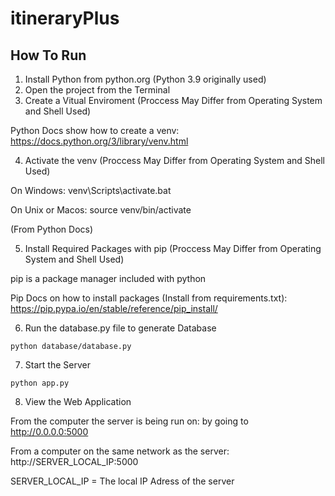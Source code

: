 # itineraryPlus

## How To Run

1. Install Python from python.org (Python 3.9 originally used)
2. Open the project from the Terminal
3. Create a Vitual Enviroment (Proccess May Differ from Operating System and Shell Used)

Python Docs show how to create a venv: https://docs.python.org/3/library/venv.html

4. Activate the venv (Proccess May Differ from Operating System and Shell Used)

On Windows: venv\Scripts\activate.bat

On Unix or Macos: source venv/bin/activate

(From Python Docs)

5. Install Required Packages with pip (Proccess May Differ from Operating System and Shell Used)

pip is a package manager included with python

Pip Docs on how to install packages (Install from requirements.txt): https://pip.pypa.io/en/stable/reference/pip_install/

6. Run the database.py file to generate Database
``` 
python database/database.py
``` 

7. Start the Server

``` 
python app.py
```

8. View the Web Application

From the computer the server is being run on: by going to http://0.0.0.0:5000

From a computer on the same network as the server: http://SERVER_LOCAL_IP:5000

SERVER_LOCAL_IP = The local IP Adress of the server
